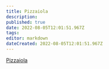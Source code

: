 ```yaml
---
title: Pizzaiola
description: 
published: true
date: 2022-08-05T12:01:51.967Z
tags: 
editor: markdown
dateCreated: 2022-08-05T12:01:51.967Z
---
```


[Pizzaiola](https://www.youtube.com/watch?v=RGGr_XsrX1M)